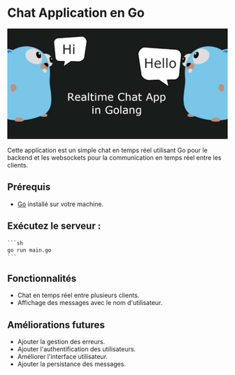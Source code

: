 # Chat Application en Go
<img src="image.png" />

Cette application est un simple chat en temps réel utilisant Go pour le backend et les websockets pour la communication en temps réel entre les clients.

## Prérequis

- [Go](https://golang.org/dl/) installé sur votre machine.

## Exécutez le serveur :

    ```sh
    go run main.go
    ```
## Fonctionnalités

- Chat en temps réel entre plusieurs clients.
- Affichage des messages avec le nom d'utilisateur.

## Améliorations futures

- Ajouter la gestion des erreurs.
- Ajouter l'authentification des utilisateurs.
- Améliorer l'interface utilisateur.
- Ajouter la persistance des messages.

